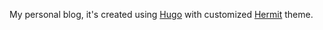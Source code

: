 My personal blog, it's created using [Hugo](https://themes.gohugo.io/) with customized [Hermit](https://themes.gohugo.io/hermit/) theme.
